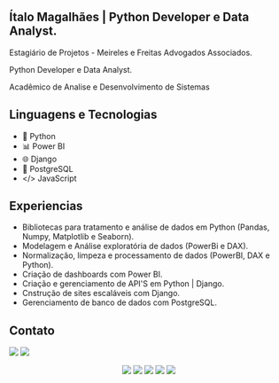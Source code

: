 ## <strong>Ítalo Magalhães | Python Developer e Data Analyst.</strong>

Estagiário de Projetos - Meireles e Freitas Advogados Associados.
<p>
Python Developer e Data Analyst.
</p>
<p>
Acadêmico de Analise e Desenvolvimento de Sistemas
</p>

## Linguagens e Tecnologias

- 🐍 Python
- 📊 Power BI
- 🌐 Django
- 🐘 PostgreSQL
- </> JavaScript



## Experiencias
- Bibliotecas para tratamento e análise de dados em Python (Pandas, Numpy, Matplotlib e Seaborn).
- Modelagem e Análise exploratória de dados (PowerBi e DAX).
- Normalização, limpeza e processamento de dados (PowerBI, DAX e Python).
- Criação de dashboards com Power BI.
- Criação e gerenciamento de API'S em Python | Django.
- Cnstrução de sites escaláveis com Django.
- Gerenciamento de banco de dados com PostgreSQL.
  
## Contato
<a href="https://www.linkedin.com/in/magalhaes-italo/" rel="nofollow"><img src="https://camo.githubusercontent.com/c00f87aeebbec37f3ee0857cc4c20b21fefde8a96caf4744383ebfe44a47fe3f/68747470733a2f2f696d672e736869656c64732e696f2f62616467652f2d4c696e6b6564496e2d2532333030373742353f7374796c653d666f722d7468652d6261646765266c6f676f3d6c696e6b6564696e266c6f676f436f6c6f723d7768697465" data-canonical-src="https://img.shields.io/badge/-LinkedIn-%230077B5?style=for-the-badge&amp;logo=linkedin&amp;logoColor=white" style="max-width: 100%;"></a> 
<a href="mailto:italomagalhaes77@gmail.com"><img src="https://camo.githubusercontent.com/927d6b3961fa048ff7303daf291cb5869dfa25018997cf8c1373c2f6a85b1458/68747470733a2f2f696d672e736869656c64732e696f2f62616467652f2d476d61696c2d2532333333333f7374796c653d666f722d7468652d6261646765266c6f676f3d676d61696c266c6f676f436f6c6f723d7768697465" data-canonical-src="https://img.shields.io/badge/-Gmail-%23333?style=for-the-badge&amp;logo=gmail&amp;logoColor=white" style="max-width: 100%;"></a>

<p align="center">
    <img src="https://img.shields.io/badge/Python-Expert-success?style=flat-square&logo=python">
    <img src="https://img.shields.io/badge/PostgreSQL-Intermediate-yellow?style=flat-square&logo=postgresql">
    <img src="https://img.shields.io/badge/Power%20BI-Intermediate-yellow?style=flat-square&logo=powerbi">
    <img src="https://img.shields.io/badge/Django-Intermediate-yellow?style=flat-square&logo=django">
    <img src="https://img.shields.io/badge/JavaScript-Intermediate-yellow?style=flat-square&logo=javascript">
  </p>
